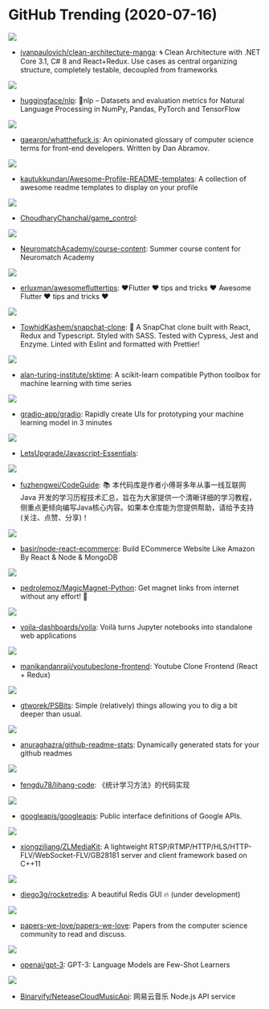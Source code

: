 # GitHub Trending (2020-07-16)

![](https://img.shields.io/badge/C%23-New%20111-green?style=flat-square&logo=appveyor)
- [ivanpaulovich/clean-architecture-manga](https://github.com/ivanpaulovich/clean-architecture-manga): 🌀 Clean Architecture with .NET Core 3.1, C# 8 and React+Redux. Use cases as central organizing structure, completely testable, decoupled from frameworks

![](https://img.shields.io/badge/Python-New%20265-green?style=flat-square&logo=appveyor)
- [huggingface/nlp](https://github.com/huggingface/nlp): 🤗nlp – Datasets and evaluation metrics for Natural Language Processing in NumPy, Pandas, PyTorch and TensorFlow

![](https://img.shields.io/badge/CSS-New%20849-green?style=flat-square&logo=appveyor)
- [gaearon/whatthefuck.is](https://github.com/gaearon/whatthefuck.is): An opinionated glossary of computer science terms for front-end developers. Written by Dan Abramov.

![](https://img.shields.io/badge/JavaScript-New%20514-green?style=flat-square&logo=appveyor)
- [kautukkundan/Awesome-Profile-README-templates](https://github.com/kautukkundan/Awesome-Profile-README-templates): A collection of awesome readme templates to display on your profile

![](https://img.shields.io/badge/Python-New%20142-green?style=flat-square&logo=appveyor)
- [ChoudharyChanchal/game_control](https://github.com/ChoudharyChanchal/game_control): 

![](https://img.shields.io/badge/Jupyter%20Notebook-New%20160-green?style=flat-square&logo=appveyor)
- [NeuromatchAcademy/course-content](https://github.com/NeuromatchAcademy/course-content): Summer course content for Neuromatch Academy

![](https://img.shields.io/badge/Dart-New%20122-green?style=flat-square&logo=appveyor)
- [erluxman/awesomefluttertips](https://github.com/erluxman/awesomefluttertips): ❤️Flutter ❤️ tips and tricks ❤️ Awesome Flutter ❤️ tips and tricks ❤️

![](https://img.shields.io/badge/TypeScript-New%2075-green?style=flat-square&logo=appveyor)
- [TowhidKashem/snapchat-clone](https://github.com/TowhidKashem/snapchat-clone): 👻 A SnapChat clone built with React, Redux and Typescript. Styled with SASS. Tested with Cypress, Jest and Enzyme. Linted with Eslint and formatted with Prettier!

![](https://img.shields.io/badge/Python-New%2086-green?style=flat-square&logo=appveyor)
- [alan-turing-institute/sktime](https://github.com/alan-turing-institute/sktime): A scikit-learn compatible Python toolbox for machine learning with time series

![](https://img.shields.io/badge/Python-New%2062-green?style=flat-square&logo=appveyor)
- [gradio-app/gradio](https://github.com/gradio-app/gradio): Rapidly create UIs for prototyping your machine learning model in 3 minutes

![](https://img.shields.io/badge/JavaScript-New%2029-green?style=flat-square&logo=appveyor)
- [LetsUpgrade/Javascript-Essentials](https://github.com/LetsUpgrade/Javascript-Essentials): 

![](https://img.shields.io/badge/none-New%2089-green?style=flat-square&logo=appveyor)
- [fuzhengwei/CodeGuide](https://github.com/fuzhengwei/CodeGuide): 📚 本代码库是作者小傅哥多年从事一线互联网 Java 开发的学习历程技术汇总，旨在为大家提供一个清晰详细的学习教程，侧重点更倾向编写Java核心内容。如果本仓库能为您提供帮助，请给予支持(关注、点赞、分享)！

![](https://img.shields.io/badge/JavaScript-New%2066-green?style=flat-square&logo=appveyor)
- [basir/node-react-ecommerce](https://github.com/basir/node-react-ecommerce): Build ECommerce Website Like Amazon By React & Node & MongoDB

![](https://img.shields.io/badge/Python-New%2078-green?style=flat-square&logo=appveyor)
- [pedrolemoz/MagicMagnet-Python](https://github.com/pedrolemoz/MagicMagnet-Python): Get magnet links from internet without any effort! 🧲

![](https://img.shields.io/badge/Python-New%20180-green?style=flat-square&logo=appveyor)
- [voila-dashboards/voila](https://github.com/voila-dashboards/voila): Voilà turns Jupyter notebooks into standalone web applications

![](https://img.shields.io/badge/JavaScript-New%20195-green?style=flat-square&logo=appveyor)
- [manikandanraji/youtubeclone-frontend](https://github.com/manikandanraji/youtubeclone-frontend): Youtube Clone Frontend (React + Redux)

![](https://img.shields.io/badge/PowerShell-New%2039-green?style=flat-square&logo=appveyor)
- [gtworek/PSBits](https://github.com/gtworek/PSBits): Simple (relatively) things allowing you to dig a bit deeper than usual.

![](https://img.shields.io/badge/JavaScript-New%20272-green?style=flat-square&logo=appveyor)
- [anuraghazra/github-readme-stats](https://github.com/anuraghazra/github-readme-stats): Dynamically generated stats for your github readmes

![](https://img.shields.io/badge/Jupyter%20Notebook-New%2053-green?style=flat-square&logo=appveyor)
- [fengdu78/lihang-code](https://github.com/fengdu78/lihang-code): 《统计学习方法》的代码实现

![](https://img.shields.io/badge/Starlark-New%2041-green?style=flat-square&logo=appveyor)
- [googleapis/googleapis](https://github.com/googleapis/googleapis): Public interface definitions of Google APIs.

![](https://img.shields.io/badge/C%2B%2B-New%2019-green?style=flat-square&logo=appveyor)
- [xiongziliang/ZLMediaKit](https://github.com/xiongziliang/ZLMediaKit): A lightweight RTSP/RTMP/HTTP/HLS/HTTP-FLV/WebSocket-FLV/GB28181 server and client framework based on C++11

![](https://img.shields.io/badge/TypeScript-New%2074-green?style=flat-square&logo=appveyor)
- [diego3g/rocketredis](https://github.com/diego3g/rocketredis): A beautiful Redis GUI 🔥 (under development)

![](https://img.shields.io/badge/Shell-New%20180-green?style=flat-square&logo=appveyor)
- [papers-we-love/papers-we-love](https://github.com/papers-we-love/papers-we-love): Papers from the computer science community to read and discuss.

![](https://img.shields.io/badge/none-New%2089-green?style=flat-square&logo=appveyor)
- [openai/gpt-3](https://github.com/openai/gpt-3): GPT-3: Language Models are Few-Shot Learners

![](https://img.shields.io/badge/JavaScript-New%2049-green?style=flat-square&logo=appveyor)
- [Binaryify/NeteaseCloudMusicApi](https://github.com/Binaryify/NeteaseCloudMusicApi): 网易云音乐 Node.js API service

